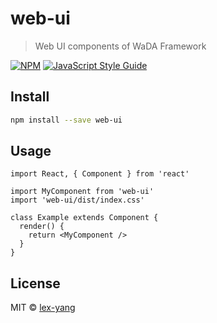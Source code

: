 # web-ui

> Web UI components of WaDA Framework

[![NPM](https://img.shields.io/npm/v/web-ui.svg)](https://www.npmjs.com/package/web-ui) [![JavaScript Style Guide](https://img.shields.io/badge/code_style-standard-brightgreen.svg)](https://standardjs.com)

## Install

```bash
npm install --save web-ui
```

## Usage

```tsx
import React, { Component } from 'react'

import MyComponent from 'web-ui'
import 'web-ui/dist/index.css'

class Example extends Component {
  render() {
    return <MyComponent />
  }
}
```

## License

MIT © [lex-yang](https://github.com/lex-yang)
